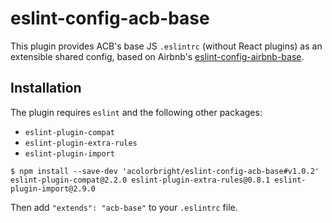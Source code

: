 # eslint-config-acb-base

This plugin provides ACB's base JS `.eslintrc` (without React plugins) as an extensible shared config, based on Airbnb's
[eslint-config-airbnb-base](https://github.com/airbnb/javascript/tree/master/packages/eslint-config-airbnb-base).

## Installation

The plugin requires `eslint` and the following other packages:
  - `eslint-plugin-compat`
  - `eslint-plugin-extra-rules`
  - `eslint-plugin-import`

```shell
$ npm install --save-dev 'acolorbright/eslint-config-acb-base#v1.0.2' eslint-plugin-compat@2.2.0 eslint-plugin-extra-rules@0.8.1 eslint-plugin-import@2.9.0
```

Then add `"extends": "acb-base"` to your `.eslintrc` file.
